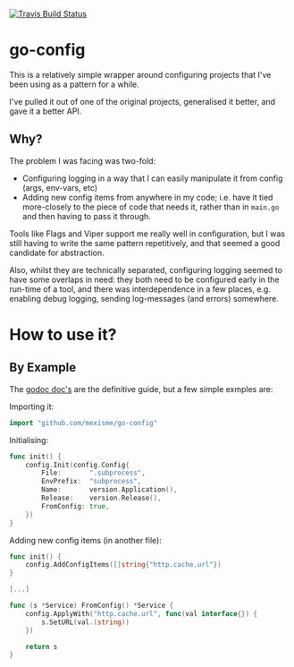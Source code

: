 [![Travis Build Status](https://travis-ci.org/mexisme/go-config.svg)](https://travis-ci.org/mexisme/go-config)

# go-config

This is a relatively simple wrapper around configuring projects that I've been using as a pattern for a while.

I've pulled it out of one of the original projects, generalised it better, and gave it a better API.

## Why?

The problem I was facing was two-fold:
- Configuring logging in a way that I can easily manipulate it from config (args, env-vars, etc)
- Adding new config items from anywhere in my code; i.e. have it tied more-closely to the piece of code that needs it, rather than in `main.go`
and then having to pass it through.

Tools like Flags and Viper support me really well in configuration, but I was still having to write the same pattern repetitively, and that
seemed a good candidate for abstraction.

Also, whilst they are technically separated, configuring logging seemed to have some overlaps in need:  they both need to be configured early
in the run-time of a tool, and there was interdependence in a few places, e.g. enabling debug logging, sending log-messages (and errors) somewhere.

# How to use it?

## By Example

The [godoc doc's](https://godoc.org/github.com/mexisme/go-config) are the definitive guide, but a few simple exmples are:

Importing it:
```go
import "github.com/mexisme/go-config"
```

Initialising:
```go
func init() {
	config.Init(config.Config{
		File:       ".subprocess",
		EnvPrefix:  "subprocess",
		Name:       version.Application(),
		Release:    version.Release(),
		FromConfig: true,
	})
}
```

Adding new config items (in another file):
```go
func init() {
	config.AddConfigItems([]string{"http.cache.url"})
}

[...]

func (s *Service) FromConfig() *Service {
	config.ApplyWith("http.cache.url", func(val interface{}) {
		s.SetURL(val.(string))
	})

	return s
}
```
